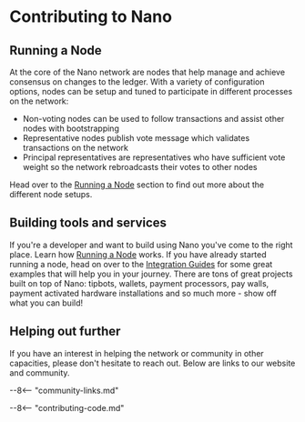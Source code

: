 # Contributing to Nano

## Running a Node

At the core of the Nano network are nodes that help manage and achieve consensus on changes to the ledger. With a variety of configuration options, nodes can be setup and tuned to participate in different processes on the network:

* Non-voting nodes can be used to follow transactions and assist other nodes with bootstrapping
* Representative nodes publish vote message which validates transactions on the network
* Principal representatives are representatives who have sufficient vote weight so the network rebroadcasts their votes to other nodes

Head over to the [Running a Node](/running-a-node/overview/) section to find out more about the different node setups.

## Building tools and services

If you're a developer and want to build using Nano you've come to the right place. Learn how [Running a Node](/running-a-node/overview/) works. If you have already started running a node, head on over to the [Integration Guides](/integration-guides/the-basics/) for some great examples that will help you in your journey. There are tons of great projects built on top of Nano: tipbots, wallets, payment processors, pay walls, payment activated hardware installations and so much more - show off what you can build!

## Helping out further

If you have an interest in helping the network or community in other capacities, please don't hesitate to reach out. Below are links to our website and community.

--8<-- "community-links.md"

--8<-- "contributing-code.md"
